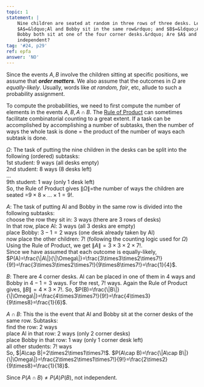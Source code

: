 ```yaml
---
topic: 1
statement: |
    Nine children are seated at random in three rows of three desks. Let
    $A$=&ldquo;Al and Bobby sit in the same row&rdquo; and $B$=&ldquo;Al and
    Bobby both sit at one of the four corner desks.&rdquo; Are $A$ and $B$ 
    independent? 
tag: '#24, p29'
ref: epfa
answer: 'NO'
---
```

Since the events $A,B$ involve the children sitting at specific positions, we
assume that ***order matters***. We also assume that the outcomes in $\Omega$
are *equally-likely*. Usually, words like *at random, fair*, etc, allude to such
a probability assignment.

To compute the probabilities, we need to first compute the number of elements in
the events $A,B,A\cap B$. The [Rule of
Product](https://en.wikipedia.org/wiki/Rule_of_product) can sometimes facilitate
combinatorial counting to a great extent. If a task can be accomplished by
accomplishing a number of subtasks, then the number of ways the whole task is
done = the product of the number of ways each subtask is done.

$\Omega$: The task of putting the nine children in the desks can be split
into the following (ordered) subtasks:<br/>
1st student: $9$ ways (all desks empty)<br />
2nd student: $8$ ways ($8$ desks left)<br />
...<br/>
9th student: $1$ way  (only $1$ desk left)<br /> So, the Rule of Product gives
$\|\Omega\|$=the number of ways the children are seated
=$9\times8\times\ldots\times1=9!$.

$A$: The task of putting Al and Bobby in the same row is divided into the
following subtasks:<br/>
choose the row they sit in: $3$ ways (there are $3$ rows of desks)<br/> 
In that row, place Al: $3$ ways (all $3$ desks are empty)<br/>
place Bobby: $3-1=2$ ways (one desk already taken by Al)<br /> now place the
other children: $7!$ (following the counting logic used for $\Omega$)<br/>
Using the Rule of Product, we get $\|A\|=3\times3\times2\times7!$. <br/>
Since we have assumed that each outcome is equally-likely,
$P(A)=\frac{\|A\|}{\|\Omega\|}=\frac{3\times3\times2\times7!}{9!}=\frac{3\times3\times2\times7!}{9\times8\times7!}=\frac{1}{4}$.

$B$: There are $4$ corner desks. Al can be placed in one of them in $4$ ways and
Bobby in $4-1=3$ ways. For the rest, $7!$ ways. Again the Rule  of Product
gives, $\|B\|=4\times3\times7!$. So,
$P(B)=\frac{\|B\|}{\|\Omega\|}=\frac{4\times3\times7!}{9!}=\frac{4\times3}{9\times8}=\frac{1}{6}$.
 
$A\cap B$: This the is the event that Al and Bobby sit at the corner desks of
the same row. Subtasks:<br/>
find the row: $2$ ways<br/>
place Al in that row: $2$ ways (only $2$ corner desks)<br/>
place Bobby in that row: $1$ way (only $1$ corner desk left)<br/>
all other students: $7!$ ways<br/>
So, $\|A\cap B\|=2\times2\times1\times7!\$. $P(A\cap B)=\frac{\|A\cap
B\|}{\|\Omega\|}=\frac{2\times2\times1\times7!}{9!}=\frac{2\times2}{9\times8}=\frac{1}{18}$.

Since $P(A\cap B)\neq P(A)P(B)$, not independent.




